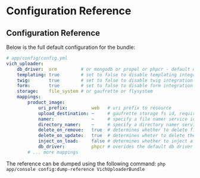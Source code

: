 Configuration Reference
=======================

## Configuration Reference

Below is the full default configuration for the bundle:

``` yaml
# app/config/config.yml
vich_uploader:
    db_driver:  orm         # or mongodb or propel or phpcr - default db driver
    templating: true        # set to false to disable templating integration 
    twig:       true        # set to false to disable twig integration (requires templating)                  
    form:       true        # set to false to disable form integration
    storage:    file_system # or gaufrette or flysystem
    mappings:
        product_image:
            uri_prefix:         web   # uri prefix to resource
            upload_destination: ~     # gaufrette storage fs id, required
            namer:              ~     # specify a file namer service id for this entity, null default
            directory_namer:    ~     # specify a directory namer service id for this entity, null default
            delete_on_remove:   true  # determines whether to delete file upon removal of entity
            delete_on_update:   true  # determines wheter to delete the file upon update of entity
            inject_on_load:     false # determines whether to inject a File instance upon load
            db_driver:          phpcr # overides the default db driver set above. Allows seperate driver per mapping
        # ... more mappings
```

The reference can be dumped using the following command: `php app/console config:dump-reference VichUploaderBundle`
